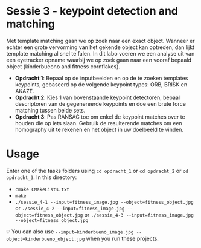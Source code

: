 # Sessie 3 - keypoint detection and matching

Met template matching gaan we op zoek naar een exact object. Wanneer er echter een grote vervorming van het gekende object kan optreden, dan lijkt template matching al snel te falen. In dit labo voeren we een analyse uit van een eyetracker opname waarbij we op zoek gaan naar een vooraf bepaald object (kinderbueono and fitness cornflakes).

* **Opdracht 1**: Bepaal op de inputbeelden en op de te zoeken templates keypoints, gebaseerd op de volgende keypoint types: ORB, BRISK en AKAZE.
* **Opdracht 2**: Kies 1 van bovenstaande keypoint detectoren, bepaal descriptoren van de gegenereerde keypoints en doe een brute force matching tussen beide sets.
* **Opdracht 3**: Pas RANSAC toe om enkel de keypoint matches over te houden die op iets slaan. Gebruik de resulterende matches om een homography uit te rekenen en het object in uw doelbeeld te vinden.

# Usage

Enter one of the tasks folders using `cd opdracht_1` or `cd opdracht_2` or `cd opdracht_3`.
In this directory:
- `cmake CMakeLists.txt`
- `make`
- `./sessie_4-1 --input=fitness_image.jpg --object=fitness_object.jpg` or `./sessie_4-2 --input=fitness_image.jpg --object=fitness_object.jpg` or `./sessie_4-3 --input=fitness_image.jpg --object=fitness_object.jpg`

:bulb: You can also use `--input=kinderbueno_image.jpg --object=kinderbueno_object.jpg` when you run these projects.
